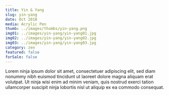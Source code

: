 ```yaml
---
title: Yin & Yang
slug: yin-yang
date: Oct 2018
media: Acrylic Pen
thumb: ../images/thumbs/yin-yang.png
img01: ../images/yin-yang/yin-yang01.jpg
img02: ../images/yin-yang/yin-yang02.jpg
img03: ../images/yin-yang/yin-yang03.jpg
category: zen
featured: false
forSale: false
---
```


Lorem ninja ipsum dolor sit amet, consectetuer adipiscing elit, sed diam nonummy nibh euismod tincidunt ut laoreet dolore magna aliquam erat volutpat. Ut ninja wisi enim ad minim veniam, quis nostrud exerci tation ullamcorper suscipit ninja lobortis nisl ut aliquip ex ea commodo consequat.